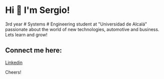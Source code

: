 # Hi 👋 I'm Sergio!

  3rd year # Systems # Engineering student at "Universidad de Alcalá" passionate about the world of new technologies, automotive and business.
Lets learn and grow!

## Connect me here:
[Linkedin](https://www.linkedin.com/in/sergiopicazoserrano/)

Cheers!
<!--
**sennayrton/sennayrton** is a ✨ _special_ ✨ repository because its `README.md` (this file) appears on your GitHub profile.



Here are some ideas to get you started:

- 🔭 I’m currently working on ...
###- 🌱 I’m currently learning ...
- 👯 I’m looking to collaborate on ...
- 📫 How to reach me: ...
- 😄 Pronouns: ...
- ⚡ Fun fact: ...
-->
